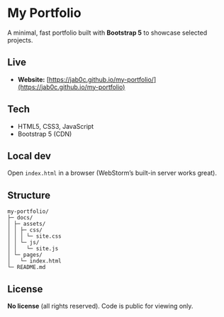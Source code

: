 # My Portfolio

A minimal, fast portfolio built with **Bootstrap 5** to showcase selected projects.

## Live
- **Website:** [https://jab0c.github.io/my-portfolio/](https://jab0c.github.io/my-portfolio)

## Tech
- HTML5, CSS3, JavaScript
- Bootstrap 5 (CDN)

## Local dev
Open `index.html` in a browser (WebStorm’s built-in server works great).

## Structure
```
my-portfolio/
├─ docs/
│ ├─ assets/
│ │ ├─ css/
│ │ │ └─ site.css
│ │ └─ js/
│ │   └─ site.js
│ └─ pages/
│   └─ index.html
└─ README.md
```

## License
**No license** (all rights reserved). Code is public for viewing only.
